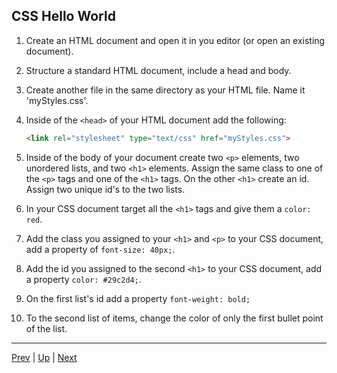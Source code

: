 ## CSS Hello World

1. Create an HTML document and open it in you editor (or open an existing document).  
2. Structure a standard HTML document, include a head and body.  
3. Create another file in the same directory as your HTML file. Name it 'myStyles.css'.  
4. Inside of the `<head>` of your HTML document add the following:
   
   ```html
   <link rel="stylesheet" type="text/css" href="myStyles.css">
   ```  
5. Inside of the body of your document create two `<p>` elements, two unordered lists, and two `<h1>` elements. Assign the same class to one of the `<p>` tags and one of the `<h1>` tags. On the other `<h1>` create an id. Assign two unique id's to the two lists.  
6. In your CSS document target all the `<h1>` tags and give them a `color: red`.  
7. Add the class you assigned to your `<h1>` and `<p>` to your CSS document,  add a property of `font-size: 40px;`.  
8. Add the id you assigned to the second `<h1>` to your CSS document, add a property `color: #29c2d4;`.  
9. On the first list's id add a property `font-weight: bold;`  
10. To the second list of items, change the color of only the first bullet point of the list.  

<hr>

[Prev](1_cssBasics.md) | [Up](../README.md) | [Next](3_cssSelectors.md)
